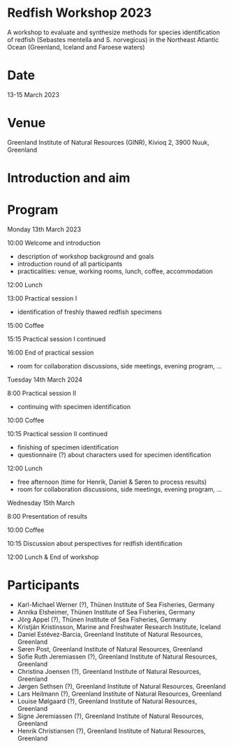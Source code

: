 # Redfish Workshop 2023

A workshop to evaluate and synthesize methods for species identification of redfish (Sebastes mentella and S. norvegicus) in the Northeast Atlantic Ocean (Greenland, Iceland and Faroese waters)

# Date

13-15 March 2023

# Venue

Greenland Institute of Natural Resources (GINR), Kivioq 2, 3900 Nuuk, Greenland

# Introduction and aim


# Program

Monday 13th March 2023

10:00 Welcome and introduction

- description of workshop background and goals
- introduction round of all participants
- practicalities: venue, working rooms, lunch, coffee, accommodation

12:00 Lunch

13:00 Practical session I

- identification of freshly thawed redfish specimens

15:00 Coffee

15:15 Practical session I continued

16:00 End of practical session

- room for collaboration discussions, side meetings, evening program, ...

Tuesday 14th March 2024

8:00 Practical session II

- continuing with specimen identification

10:00 Coffee

10:15 Practical session II continued

- finishing of specimen identification
- questionnaire (?) about characters used for specimen identification

12:00 Lunch

- free afternoon (time for Henrik, Daniel & Søren to process results)
- room for collaboration discussions, side meetings, evening program, ...

Wednesday 15th March

8:00 Presentation of results

10:00 Coffee

10:15 Discussion about perspectives for redfish identification

12:00 Lunch & End of workshop






# Participants

- Karl-Michael Werner (?), Thünen Institute of Sea Fisheries, Germany
- Annika Elsheimer, Thünen Institute of Sea Fisheries, Germany
- Jörg Appel (?), Thünen Institute of Sea Fisheries, Germany
- Kristján Kristinsson, Marine and Freshwater Research Institute, Iceland
- Daniel Estévez-Barcia, Greenland Institute of Natural Resources, Greenland
- Søren Post, Greenland Institute of Natural Resources, Greenland
- Sofie Ruth Jeremiassen (?), Greenland Institute of Natural Resources, Greenland
- Christina Joensen (?), Greenland Institute of Natural Resources, Greenland
- Jørgen Sethsen (?), Greenland Institute of Natural Resources, Greenland
- Lars Heilmann (?), Greenland Institute of Natural Resources, Greenland
- Louise Mølgaard (?), Greenland Institute of Natural Resources, Greenland
- Signe Jeremiassen (?), Greenland Institute of Natural Resources, Greenland
- Henrik Christiansen (?), Greenland Institute of Natural Resources, Greenland